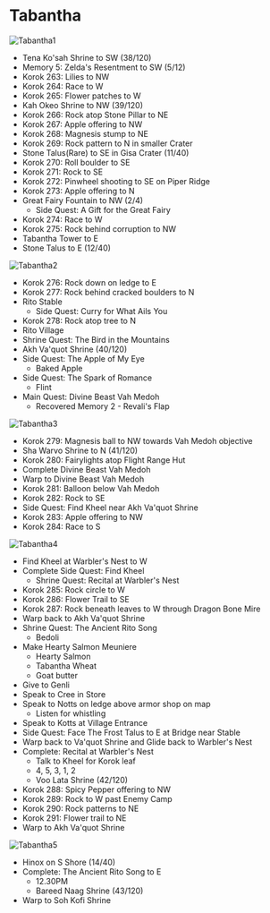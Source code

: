 # Tabantha

![Tabantha1](images/Tabantha1.PNG)

* Tena Ko'sah Shrine to SW (38/120)
* Memory 5: Zelda's Resentment to SW (5/12)
* Korok 263: Lilies to NW
* Korok 264: Race to W
* Korok 265: Flower patches to W
* Kah Okeo Shrine to NW (39/120)
* Korok 266: Rock atop Stone Pillar to NE
* Korok 267: Apple offering to NW
* Korok 268: Magnesis stump to NE
* Korok 269: Rock pattern to N in smaller Crater
* Stone Talus(Rare) to SE in Gisa Crater (11/40)
* Korok 270: Roll boulder to SE
* Korok 271: Rock to SE
* Korok 272: Pinwheel shooting to SE on Piper Ridge
* Korok 273: Apple offering to N
* Great Fairy Fountain to NW (2/4)
  * Side Quest: A Gift for the Great Fairy
* Korok 274: Race to W
* Korok 275: Rock behind corruption to NW
* Tabantha Tower to E
* Stone Talus to E (12/40)

![Tabantha2](images/Tabantha2.PNG)

* Korok 276: Rock down on ledge to E
* Korok 277: Rock behind cracked boulders to N
* Rito Stable
  * Side Quest: Curry for What Ails You
* Korok 278: Rock atop tree to N
* Rito Village
* Shrine Quest: The Bird in the Mountains
* Akh Va'quot Shrine (40/120)
* Side Quest: The Apple of My Eye
  * Baked Apple
* Side Quest: The Spark of Romance
  * Flint
* Main Quest: Divine Beast Vah Medoh
  * Recovered Memory 2 - Revali's Flap

![Tabantha3](images/Tabantha3.PNG)

* Korok 279: Magnesis ball to NW towards Vah Medoh objective
* Sha Warvo Shrine to N (41/120)
* Korok 280: Fairylights atop Flight Range Hut
* Complete Divine Beast Vah Medoh
* Warp to Divine Beast Vah Medoh
* Korok 281: Balloon below Vah Medoh
* Korok 282: Rock to SE
* Side Quest: Find Kheel near Akh Va'quot Shrine
* Korok 283: Apple offering to NW
* Korok 284: Race to S

![Tabantha4](images/Tabantha4.PNG)

* Find Kheel at Warbler's Nest to W
* Complete Side Quest: Find Kheel
  * Shrine Quest: Recital at Warbler's Nest
* Korok 285: Rock circle to W
* Korok 286: Flower Trail to SE
* Korok 287: Rock beneath leaves to W through Dragon Bone Mire
* Warp back to Akh Va'quot Shrine
* Shrine Quest: The Ancient Rito Song
  * Bedoli
* Make Hearty Salmon Meuniere
  * Hearty Salmon
  * Tabantha Wheat
  * Goat butter
* Give to Genli
* Speak to Cree in Store
* Speak to Notts on ledge above armor shop on map
  * Listen for whistling
* Speak to Kotts at Village Entrance
* Side Quest: Face The Frost Talus to E at Bridge near Stable
* Warp back to Va'quot Shrine and Glide back to Warbler's Nest
* Complete: Recital at Warbler's Nest
  * Talk to Kheel for Korok leaf
  * 4, 5, 3, 1, 2
  * Voo Lata Shrine (42/120)
* Korok 288: Spicy Pepper offering to NW
* Korok 289: Rock to W past Enemy Camp
* Korok 290: Rock patterns to NE
* Korok 291: Flower trail to NE
* Warp to Akh Va'quot Shrine

![Tabantha5](images/Tabantha5.PNG)

* Hinox on S Shore (14/40)
* Complete: The Ancient Rito Song to E
  * 12.30PM
  * Bareed Naag Shrine (43/120)
* Warp to Soh Kofi Shrine
